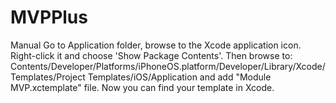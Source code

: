 # MVPPlus
Manual
Go to Application folder, browse to the Xcode application icon. Right-click it and choose 'Show Package Contents'. Then browse to: Contents/Developer/Platforms/iPhoneOS.platform/Developer/Library/Xcode/Templates/Project Templates/iOS/Application and add "Module MVP.xctemplate" file. Now you can find your template in Xcode.
